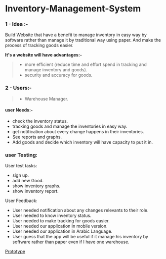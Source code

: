 # Inventory-Management-System

### 1 - Idea :-
 Build Website that have a benefit to manage inventory in easy way by software rather than manage it by traditional way using paper. And make the process of tracking goods easier.
<br>

**It's a website will have advantages:-**
>    - more efficient (reduce time and effort spend in tracking and manage inventory and goods).
>   - security and accuracy for goods.


### 2 - Users:-
> - Warehouse Manager.


####  user Needs:-
 - check the inventory status.
 - tracking goods and manage the inventories in easy way.
 - get notification about every change happens in their inventories.
 - See reports and graphs.
 - Add goods and decide which inventory will have capacity to put it in.




### user Testing:
User test tasks:
- sign up.
- add new Good.
- show inventory graphs.
- show inventory report.

User Feedback:
- User needed notification about any changes relevants to their role.
- User needed to know inventory status.
- User needed to make tracking for goods easier.
- User needed our application in mobile version.
- User needed our application in Arabic Language.
- User guess that the app will be useful if it manage his inventory by software rather than paper even if I have one warehouse.

<a href='https://projects.invisionapp.com/d/main#/console/12023712/253370566/preview' >Prototype</a>
